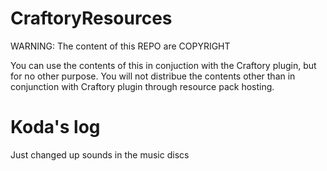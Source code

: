 # CraftoryResources

WARNING: The content of this REPO are COPYRIGHT

You can use the contents of this in conjuction with the Craftory plugin, but for no other purpose.
You will not distribue the contents other than in conjunction with Craftory plugin through resource pack hosting.


# Koda's log
Just changed up sounds in the music discs
